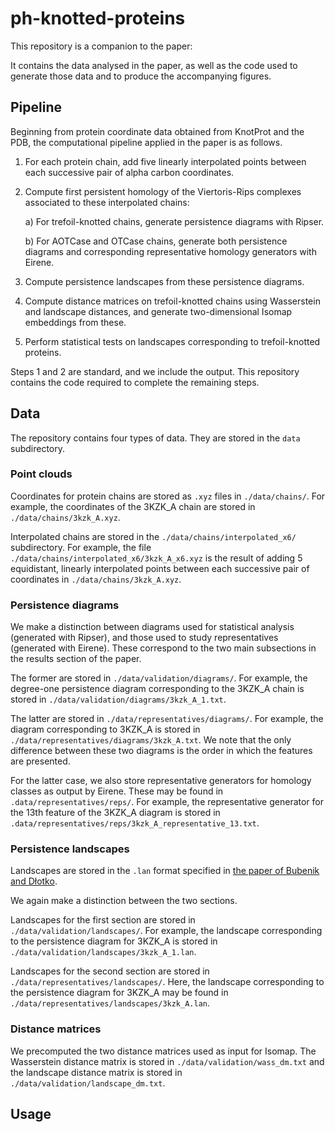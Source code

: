 # ph-knotted-proteins

This repository is a companion to the paper:

It contains the data analysed in the paper, as well as the code used to generate those data and to produce the accompanying figures.

## Pipeline

Beginning from protein coordinate data obtained from KnotProt and the PDB, the computational pipeline applied in the paper is as follows.

1. For each protein chain, add five linearly interpolated points between each successive pair of alpha carbon coordinates.
2. Compute first persistent homology of the Viertoris-Rips complexes associated to these interpolated chains:

    a) For trefoil-knotted chains, generate persistence diagrams with Ripser.
    
    b) For AOTCase and OTCase chains, generate both persistence diagrams and corresponding representative homology generators with Eirene.
    
3. Compute persistence landscapes from these persistence diagrams.
4. Compute distance matrices on trefoil-knotted chains using Wasserstein and landscape distances, and generate two-dimensional Isomap embeddings from these.
6. Perform statistical tests on landscapes corresponding to trefoil-knotted proteins.

Steps 1 and 2 are standard, and we include the output. This repository contains the code required to complete the remaining steps.

## Data

The repository contains four types of data. They are stored in the `data` subdirectory.

### Point clouds

Coordinates for protein chains are stored as `.xyz` files in `./data/chains/`. For example, the coordinates of the 3KZK_A chain are stored in `./data/chains/3kzk_A.xyz`.

Interpolated chains are stored in the `./data/chains/interpolated_x6/` subdirectory. For example, the file `./data/chains/interpolated_x6/3kzk_A_x6.xyz` is the result of adding 5 equidistant, linearly interpolated points between each successive pair of coordinates in `./data/chains/3kzk_A.xyz`.

### Persistence diagrams

We make a distinction between diagrams used for statistical analysis (generated with Ripser), and those used to study representatives (generated with Eirene). These correspond to the two main subsections in the results section of the paper.

The former are stored in `./data/validation/diagrams/`. For example, the degree-one persistence diagram corresponding to the 3KZK_A chain is stored in `./data/validation/diagrams/3kzk_A_1.txt`.

The latter are stored in `./data/representatives/diagrams/`. For example, the diagram corresponding to 3KZK_A is stored in `./data/representatives/diagrams/3kzk_A.txt`. We note that the only difference between these two diagrams is the order in which the features are presented.

For the latter case, we also store representative generators for homology classes as output by Eirene. These may be found in `.data/representatives/reps/`. For example, the representative generator for the 13th feature of the 3KZK_A diagram is stored in `.data/representatives/reps/3kzk_A_representative_13.txt`.

### Persistence landscapes

Landscapes are stored in the `.lan` format specified in [the paper of Bubenik and Dłotko](https://www.sciencedirect.com/science/article/pii/S0747717116300104).

We again make a distinction between the two sections.

Landscapes for the first section are stored in `./data/validation/landscapes/`. For example, the landscape corresponding to the persistence diagram for 3KZK_A is stored in `./data/validation/landscapes/3kzk_A_1.lan`.

Landscapes for the second section are stored in `./data/representatives/landscapes/`. Here, the landscape corresponding to the persistence diagram for 3KZK_A may be found in `./data/representatives/landscapes/3kzk_A.lan`.

### Distance matrices

We precomputed the two distance matrices used as input for Isomap. The Wasserstein distance matrix is stored in `./data/validation/wass_dm.txt` and the landscape distance matrix is stored in `./data/validation/landscape_dm.txt`.

## Usage


